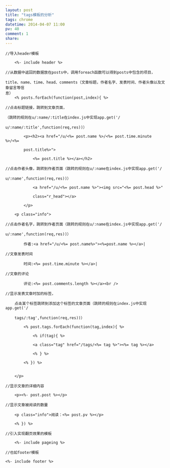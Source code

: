 ```yaml
---
layout: post
title: "tags模板的分析"
tags: chrome
datetime: 2014-04-07 11:00
pv: 40
comment: 1
share: 
---
```



	//导入header模板
	
		<%- include header %>
		
	//从数据中返回的数据放在posts中，调用foreach函数可以得到posts中包含的项目，
	
	title、name、time、head、comments（文章标题，作者名字、发表时间、作者头像以及文章留言等信
	息）
		<% posts.forEach(function(post,index){ %>
		
	//点击标题链接，跳转到文章页面，
	
	（跳转的规则在u/:name/:title在index.js中实现app.get('/
	
	u/:name/:title',function(req,res))）
	
			<p><h2><a href="/u/<%= post.name %>/<%= post.time.minute %>/<%= 
			
			post.title%>">
			
				<%= post.title %></a></h2>
				
	//点击作者头像，跳转到作者页面（跳转的规则在u/:name在index.js中实现app.get('/
	
	u/:name',function(req,res))）
	
				<a href="/u/<%= post.name %>"><img src="<%= post.head %>" 
				
				class="r_head"></a>
				
			</p>
			
		<p class="info">
		
	//点击作者名字，跳转到作者页面（跳转的规则在u/:name在index.js中实现app.get('/
	
	u/:name',function(req,res))）
	
			作者:<a href="/u/<%= post.name%>"><%=post.name %></a>|
			
	//文章发表时间
	
			时间:<%= post.time.minute %></a>|
			
	//文章的评论
	
			评论:<%= post.comments.length %></a><br />
			
	//显示发表文章时加的标签，
	
		点击某个标签跳转到添加这个标签的文章页面（跳转的规则在index.js中实现app.get('/
		
		tags/:tag',function(req,res))）
		
			<% post.tags.forEach(function(tag,index){ %>
			
				<% if(tag){ %>
				
				<a class="tag" href="/tags/<%= tag %>"><%= tag %></a>
				
				<% } %>
				
			<% }) %>
			
		
		</p>
		
	//显示文章的详细内容
	
		<p><%- post.post %></p>
		
	//显示文章被阅读的数量
	
		<p class="info">阅读：<%= post.pv %></p>
		
		<% }) %>
		
	//引入实现翻页效果的模板
	
		<%- include pageing %>
		
	//也如footer模板
	
	<%- include footer %>